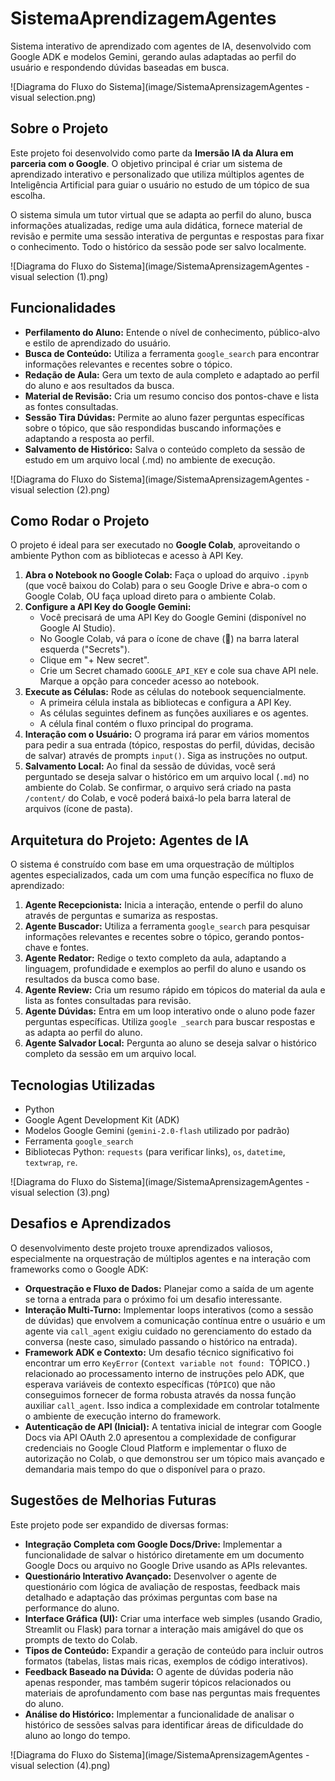 # SistemaAprendizagemAgentes
Sistema interativo de aprendizado com agentes de IA, desenvolvido com Google ADK e modelos Gemini, gerando aulas adaptadas ao perfil do usuário e respondendo dúvidas baseadas em busca.

![Diagrama do Fluxo do Sistema](image/SistemaAprensizagemAgentes - visual selection.png)

## Sobre o Projeto

Este projeto foi desenvolvido como parte da **Imersão IA da Alura em parceria com o Google**. O objetivo principal é criar um sistema de aprendizado interativo e personalizado que utiliza múltiplos agentes de Inteligência Artificial para guiar o usuário no estudo de um tópico de sua escolha.

O sistema simula um tutor virtual que se adapta ao perfil do aluno, busca informações atualizadas, redige uma aula didática, fornece material de revisão e permite uma sessão interativa de perguntas e respostas para fixar o conhecimento. Todo o histórico da sessão pode ser salvo localmente.

![Diagrama do Fluxo do Sistema](image/SistemaAprensizagemAgentes - visual selection (1).png)

## Funcionalidades

* **Perfilamento do Aluno:** Entende o nível de conhecimento, público-alvo e estilo de aprendizado do usuário.
* **Busca de Conteúdo:** Utiliza a ferramenta `google_search` para encontrar informações relevantes e recentes sobre o tópico.
* **Redação de Aula:** Gera um texto de aula completo e adaptado ao perfil do aluno e aos resultados da busca.
* **Material de Revisão:** Cria um resumo conciso dos pontos-chave e lista as fontes consultadas.
* **Sessão Tira Dúvidas:** Permite ao aluno fazer perguntas específicas sobre o tópico, que são respondidas buscando informações e adaptando a resposta ao perfil.
* **Salvamento de Histórico:** Salva o conteúdo completo da sessão de estudo em um arquivo local (.md) no ambiente de execução.

![Diagrama do Fluxo do Sistema](image/SistemaAprensizagemAgentes - visual selection (2).png)


## Como Rodar o Projeto

O projeto é ideal para ser executado no **Google Colab**, aproveitando o ambiente Python com as bibliotecas e acesso à API Key.

1.  **Abra o Notebook no Google Colab:** Faça o upload do arquivo `.ipynb` (que você baixou do Colab) para o seu Google Drive e abra-o com o Google Colab, OU faça upload direto para o ambiente Colab.
2.  **Configure a API Key do Google Gemini:**
    * Você precisará de uma API Key do Google Gemini (disponível no Google AI Studio).
    * No Google Colab, vá para o ícone de chave (🔑) na barra lateral esquerda ("Secrets").
    * Clique em "+ New secret".
    * Crie um Secret chamado `GOOGLE_API_KEY` e cole sua chave API nele. Marque a opção para conceder acesso ao notebook.
3.  **Execute as Células:** Rode as células do notebook sequencialmente.
    * A primeira célula instala as bibliotecas e configura a API Key.
    * As células seguintes definem as funções auxiliares e os agentes.
    * A célula final contém o fluxo principal do programa.
4.  **Interação com o Usuário:** O programa irá parar em vários momentos para pedir a sua entrada (tópico, respostas do perfil, dúvidas, decisão de salvar) através de prompts `input()`. Siga as instruções no output.
5.  **Salvamento Local:** Ao final da sessão de dúvidas, você será perguntado se deseja salvar o histórico em um arquivo local (`.md`) no ambiente do Colab. Se confirmar, o arquivo será criado na pasta `/content/` do Colab, e você poderá baixá-lo pela barra lateral de arquivos (ícone de pasta).

## Arquitetura do Projeto: Agentes de IA

O sistema é construído com base em uma orquestração de múltiplos agentes especializados, cada um com uma função específica no fluxo de aprendizado:

1.  **Agente Recepcionista:** Inicia a interação, entende o perfil do aluno através de perguntas e sumariza as respostas.
2.  **Agente Buscador:** Utiliza a ferramenta `google_search` para pesquisar informações relevantes e recentes sobre o tópico, gerando pontos-chave e fontes.
3.  **Agente Redator:** Redige o texto completo da aula, adaptando a linguagem, profundidade e exemplos ao perfil do aluno e usando os resultados da busca como base.
4.  **Agente Review:** Cria um resumo rápido em tópicos do material da aula e lista as fontes consultadas para revisão.
5.  **Agente Dúvidas:** Entra em um loop interativo onde o aluno pode fazer perguntas específicas. Utiliza `google _search` para buscar respostas e as adapta ao perfil do aluno.
6.  **Agente Salvador Local:** Pergunta ao aluno se deseja salvar o histórico completo da sessão em um arquivo local.

## Tecnologias Utilizadas

* Python
* Google Agent Development Kit (ADK)
* Modelos Google Gemini (`gemini-2.0-flash` utilizado por padrão)
* Ferramenta `google_search`
* Bibliotecas Python: `requests` (para verificar links), `os`, `datetime`, `textwrap`, `re`.

![Diagrama do Fluxo do Sistema](image/SistemaAprensizagemAgentes - visual selection (3).png)


## Desafios e Aprendizados

O desenvolvimento deste projeto trouxe aprendizados valiosos, especialmente na orquestração de múltiplos agentes e na interação com frameworks como o Google ADK:

* **Orquestração e Fluxo de Dados:** Planejar como a saída de um agente se torna a entrada para o próximo foi um desafio interessante.
* **Interação Multi-Turno:** Implementar loops interativos (como a sessão de dúvidas) que envolvem a comunicação contínua entre o usuário e um agente via `call_agent` exigiu cuidado no gerenciamento do estado da conversa (neste caso, simulado passando o histórico na entrada).
* **Framework ADK e Contexto:** Um desafio técnico significativo foi encontrar um erro `KeyError` (`Context variable not found: `TÓPICO`.`) relacionado ao processamento interno de instruções pelo ADK, que esperava variáveis de contexto específicas (`TÓPICO`) que não conseguimos fornecer de forma robusta através da nossa função auxiliar `call_agent`. Isso indica a complexidade em controlar totalmente o ambiente de execução interno do framework.
* **Autenticação de API (Inicial):** A tentativa inicial de integrar com Google Docs via API OAuth 2.0 apresentou a complexidade de configurar credenciais no Google Cloud Platform e implementar o fluxo de autorização no Colab, o que demonstrou ser um tópico mais avançado e demandaria mais tempo do que o disponível para o prazo.

## Sugestões de Melhorias Futuras

Este projeto pode ser expandido de diversas formas:

* **Integração Completa com Google Docs/Drive:** Implementar a funcionalidade de salvar o histórico diretamente em um documento Google Docs ou arquivo no Google Drive usando as APIs relevantes.
* **Questionário Interativo Avançado:** Desenvolver o agente de questionário com lógica de avaliação de respostas, feedback mais detalhado e adaptação das próximas perguntas com base na performance do aluno.
* **Interface Gráfica (UI):** Criar uma interface web simples (usando Gradio, Streamlit ou Flask) para tornar a interação mais amigável do que os prompts de texto do Colab.
* **Tipos de Conteúdo:** Expandir a geração de conteúdo para incluir outros formatos (tabelas, listas mais ricas, exemplos de código interativos).
* **Feedback Baseado na Dúvida:** O agente de dúvidas poderia não apenas responder, mas também sugerir tópicos relacionados ou materiais de aprofundamento com base nas perguntas mais frequentes do aluno.
* **Análise do Histórico:** Implementar a funcionalidade de analisar o histórico de sessões salvas para identificar áreas de dificuldade do aluno ao longo do tempo.

 ![Diagrama do Fluxo do Sistema](image/SistemaAprensizagemAgentes - visual selection (4).png)

